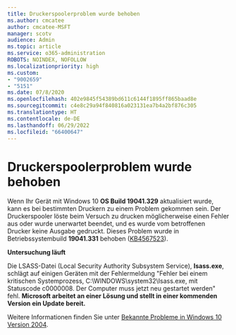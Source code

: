 ```yaml
---
title: Druckerspoolerproblem wurde behoben
ms.author: cmcatee
author: cmcatee-MSFT
manager: scotv
audience: Admin
ms.topic: article
ms.service: o365-administration
ROBOTS: NOINDEX, NOFOLLOW
ms.localizationpriority: high
ms.custom:
- "9002659"
- "5151"
ms.date: 07/8/2020
ms.openlocfilehash: 402e9845f54389bd611c6144f1895ff865baad8e
ms.sourcegitcommit: c4e8c29a94f840816a023131ea7b4a2bf876c305
ms.translationtype: HT
ms.contentlocale: de-DE
ms.lasthandoff: 06/29/2022
ms.locfileid: "66400647"
---
```

# <a name="print-spooler-issue-is-resolved"></a>Druckerspoolerproblem wurde behoben

Wenn Ihr Gerät mit Windows 10 **OS Build 19041.329** aktualisiert wurde, kann es bei bestimmten Druckern zu einem Problem gekommen sein. Der Druckerspooler löste beim Versuch zu drucken möglicherweise einen Fehler aus oder wurde unerwartet beendet, und es wurde vom betroffenen Drucker keine Ausgabe gedruckt. Dieses Problem wurde in Betriebssystembuild **19041.331** behoben ([KB4567523](https://support.microsoft.com/help/4567523/windows-10-update-kb4567523)).  

**Untersuchung läuft**

Die LSASS-Datei (Local Security Authority Subsystem Service), **Isass.exe**, schlägt auf einigen Geräten mit der Fehlermeldung "Fehler bei einem kritischen Systemprozess, C:\WINDOWS\system32\Isass.exe, mit Statuscode c0000008. Der Computer muss jetzt neu gestartet werden" fehl.  **Microsoft arbeitet an einer Lösung und stellt in einer kommenden Version ein Update bereit.**

Weitere Informationen finden Sie unter [Bekannte Probleme in Windows 10 Version 2004](https://docs.microsoft.com/windows/release-health/resolved-issues-windows-10-20h2).